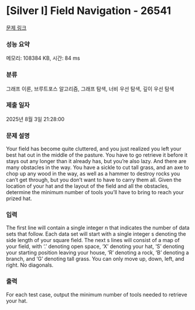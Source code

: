 # [Silver I] Field Navigation - 26541 

[문제 링크](https://www.acmicpc.net/problem/26541) 

### 성능 요약

메모리: 108384 KB, 시간: 84 ms

### 분류

그래프 이론, 브루트포스 알고리즘, 그래프 탐색, 너비 우선 탐색, 깊이 우선 탐색

### 제출 일자

2025년 8월 3일 21:28:00

### 문제 설명

<p>Your field has become quite cluttered, and you just realized you left your best hat out in the middle of the pasture. You have to go retrieve it before it stays out any longer than it already has, but you’re also lazy. And there are many obstacles in the way. You have a sickle to cut tall grass, and an axe to chop up any wood in the way, as well as a hammer to destroy rocks you can’t get through, but you don’t want to have to carry them all. Given the location of your hat and the layout of the field and all the obstacles, determine the minimum number of tools you’ll have to bring to reach your prized hat.</p>

### 입력 

 <p>The first line will contain a single integer n that indicates the number of data sets that follow. Each data set will start with a single integer s denoting the side length of your square field. The next s lines will consist of a map of your field, with ‘.’ denoting open space, ‘X’ denoting your hat, ‘S’ denoting your starting position leaving your house, ‘R’ denoting a rock, ‘B’ denoting a branch, and ‘G’ denoting tall grass. You can only move up, down, left, and right. No diagonals.</p>

### 출력 

 <p>For each test case, output the minimum number of tools needed to retrieve your hat.</p>

